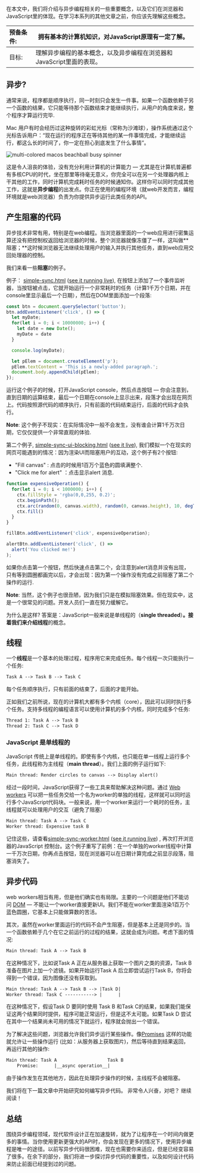 在本文中，我们将介绍与异步编程相关的一些重要概念，以及它们在浏览器和JavaScript里的体现。在学习本系列的其他文章之前，你应该先理解这些概念。

| 预备条件: | 拥有基本的计算机知识，对JavaScript原理有一定了解。           |
| :-------- | ------------------------------------------------------------ |
| 目标:     | 理解异步编程的基本概念，以及异步编程在浏览器和JavaScript里面的表现。 |

## 异步?

通常来说，程序都是顺序执行，同一时刻只会发生一件事。如果一个函数依赖于另一个函数的结果，它只能等待那个函数结束才能继续执行，从用户的角度来说，整个程序才算运行完毕.

Mac 用户有时会经历过这种旋转的彩虹光标（常称为沙滩球），操作系统通过这个光标告诉用户：“现在运行的程序正在等待其他的某一件事情完成，才能继续运行，都这么长的时间了，你一定在担心到底发生了什么事情”。

![multi-colored macos beachball busy spinner](https://mdn.mozillademos.org/files/16577/beachball.jpg)

这是令人沮丧的体验，没有充分利用计算机的计算能力 — 尤其是在计算机普遍都有多核CPU的时代，坐在那里等待毫无意义，你完全可以在另一个处理器内核上干其他的工作，同时计算机完成耗时任务的时候通知你。这样你可以同时完成其他工作，这就是**异步编程**的出发点。你正在使用的编程环境（就web开发而言，编程环境就是web浏览器）负责为你提供异步运行此类任务的API。

## 产生阻塞的代码

异步技术非常有用，特别是在web编程。当浏览器里面的一个web应用进行密集运算还没有把控制权返回给浏览器的时候，整个浏览器就像冻僵了一样，这叫做**阻塞；**这时候浏览器无法继续处理用户的输入并执行其他任务，直到web应用交回处理器的控制。

我们来看一些**阻塞**的例子。

例子： [simple-sync.html](https://github.com/mdn/learning-area/tree/master/javascript/asynchronous/introducing) ([see it running live](https://mdn.github.io/learning-area/javascript/asynchronous/introducing/simple-sync.html)), 在按钮上添加了一个事件监听器，当按钮被点击，它就开始运行一个非常耗时的任务（计算1千万个日期，并在console里显示最后一个日期），然后在DOM里面添加一个段落:

```js
const btn = document.querySelector('button');
btn.addEventListener('click', () => {
  let myDate;
  for(let i = 0; i < 10000000; i++) {
    let date = new Date();
    myDate = date
  }

  console.log(myDate);

  let pElem = document.createElement('p');
  pElem.textContent = 'This is a newly-added paragraph.';
  document.body.appendChild(pElem);
});
```

运行这个例子的时候，打开JavaScript console，然后点击按钮 — 你会注意到，直到日期的运算结束，最后一个日期在console上显示出来，段落才会出现在网页上。代码按照源代码的顺序执行，只有前面的代码结束运行，后面的代码才会执行。

**Note**: 这个例子不现实：在实际情况中一般不会发生，没有谁会计算1千万次日期，它仅仅提供一个非常直观的体验.

第二个例子, [simple-sync-ui-blocking.html](https://github.com/mdn/learning-area/blob/master/javascript/asynchronous/introducing/simple-sync-ui-blocking.html) ([see it live](https://mdn.github.io/learning-area/javascript/asynchronous/introducing/simple-sync-ui-blocking.html)), 我们模拟一个在现实的网页可能遇到的情况：因为渲染UI而阻塞用户的互动，这个例子有2个按钮:

- "Fill canvas" : 点击的时候用1百万个蓝色的圆填满整个<canvas>.
- "Click me for alert" ：点击显示alert 消息.

```js
function expensiveOperation() {
  for(let i = 0; i < 1000000; i++) {
    ctx.fillStyle = 'rgba(0,0,255, 0.2)';
    ctx.beginPath();
    ctx.arc(random(0, canvas.width), random(0, canvas.height), 10, degToRad(0), degToRad(360), false);
    ctx.fill()
  }
}

fillBtn.addEventListener('click', expensiveOperation);

alertBtn.addEventListener('click', () =>
  alert('You clicked me!')
);
```

如果你点击第一个按钮，然后快速点击第二个，会注意到alert消息并没有出现，只有等到圆圈都画完以后，才会出现：因为第一个操作没有完成之前阻塞了第二个操作的运行.

**Note**: 当然，这个例子也很丑陋，因为我们只是在模拟阻塞效果。但在现实中，这是一个很常见的问题。开发人员们一直在努力缓解它。

为什么是这样? 答案是：JavaScript一般来说是单线程的（**single threaded**）**。**接着我们来介绍**线程**的概念。

## 线程

一个**线程**是一个基本的处理过程，程序用它来完成任务。每个线程一次只能执行一个任务:

```html
Task A --> Task B --> Task C
```

每个任务顺序执行，只有前面的结束了，后面的才能开始。

正如我们之前所说，现在的计算机大都有多个内核（core），因此可以同时执行多个任务。支持多线程的编程语言可以使用计算机的多个内核，同时完成多个任务:

```html
Thread 1: Task A --> Task B
Thread 2: Task C --> Task D
```

### JavaScript 是单线程的



JavaScript 传统上是单线程的。即使有多个内核，也只能在单一线程上运行多个任务，此线程称为主线程（**main thread**）。我们上面的例子运行如下:

```html
Main thread: Render circles to canvas --> Display alert()
```

经过一段时间，JavaScript获得了一些工具来帮助解决这种问题。通过 [Web workers](https://developer.mozilla.org/en-US/docs/Web/API/Web_Workers_API) 可以把一些任务交给一个名为worker的单独的线程，这样就可以同时运行多个JavaScript代码块。一般来说，用一个worker来运行一个耗时的任务，主线程就可以处理用户的交互（避免了阻塞）

```html
Main thread: Task A --> Task C
Worker thread: Expensive task B
```

记住这些，请查看[simple-sync-worker.html](https://github.com/mdn/learning-area/blob/master/javascript/asynchronous/introducing/simple-sync-worker.html) ([see it running live](https://mdn.github.io/learning-area/javascript/asynchronous/introducing/simple-sync-worker.html)) , 再次打开浏览器的JavaScript 控制台。这个例子重写了前例：在一个单独的worker线程中计算一千万次日期，你再点击按钮，现在浏览器可以在日期计算完成之前显示段落，阻塞消失了。

## 异步代码

web workers相当有用，但是他们确实也有局限。主要的一个问题是他们不能访问 [DOM](https://developer.mozilla.org/zh-CN/docs/Glossary/DOM) — 不能让一个worker直接更新UI。我们不能在worker里面渲染1百万个蓝色圆圈，它基本上只能做算数的苦活。

其次，虽然在worker里面运行的代码不会产生阻塞，但是基本上还是同步的。当一个函数依赖于几个在它之前运行的过程的结果，这就会成为问题。考虑下面的情况:

```html
Main thread: Task A --> Task B
```

在这种情况下，比如说Task A 正在从服务器上获取一个图片之类的资源，Task B 准备在图片上加一个滤镜。如果开始运行Task A 后立即尝试运行Task B，你将会得到一个错误，因为图像还没有获取到。

```html
Main thread: Task A --> Task B --> |Task D|
Worker thread: Task C -----------> |      |
```

在这种情况下，假设Task D 要同时使用 Task B 和Task C的结果，如果我们能保证这两个结果同时提供，程序可能正常运行，但是这不太可能。如果Task D 尝试在其中一个结果尚未可用的情况下就运行，程序就会抛出一个错误。

为了解决这些问题，浏览器允许我们异步运行某些操作。像[Promises](https://developer.mozilla.org/en-US/docs/Web/JavaScript/Reference/Global_Objects/Promise) 这样的功能就允许让一些操作运行 (比如：从服务器上获取图片)，然后等待直到结果返回，再运行其他的操作:

```html
Main thread: Task A                   Task B
    Promise:      |__async operation__|
```

由于操作发生在其他地方，因此在处理异步操作的时候，主线程不会被阻塞。

我们将在下一篇文章中开始研究如何编写异步代码。 非常令人兴奋，对吧？ 继续阅读！

## 总结

围绕异步编程领域，现代软件设计正在加速旋转，就为了让程序在一个时间内做更多的事情。当你使用更新更强大的API时，你会发现在更多的情况下，使用异步编程是唯一的途径。以前写异步代码很困难，现在也需要你来适应，但是已经变容易了很多。在余下的部分，我们将进一步探讨异步代码的重要性，以及如何设计代码来防止前面已经提到过的问题。